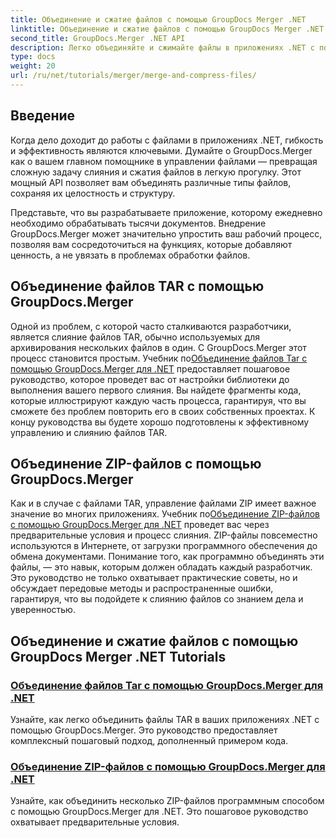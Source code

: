 ```yaml
---
title: Объединение и сжатие файлов с помощью GroupDocs Merger .NET
linktitle: Объединение и сжатие файлов с помощью GroupDocs Merger .NET
second_title: GroupDocs.Merger .NET API
description: Легко объединяйте и сжимайте файлы в приложениях .NET с помощью GroupDocs.Merger. Изучите руководства по пошаговому объединению файлов TAR и ZIP.
type: docs
weight: 20
url: /ru/net/tutorials/merger/merge-and-compress-files/
---
```

## Введение

Когда дело доходит до работы с файлами в приложениях .NET, гибкость и эффективность являются ключевыми. Думайте о GroupDocs.Merger как о вашем главном помощнике в управлении файлами — превращая сложную задачу слияния и сжатия файлов в легкую прогулку. Этот мощный API позволяет вам объединять различные типы файлов, сохраняя их целостность и структуру.

Представьте, что вы разрабатываете приложение, которому ежедневно необходимо обрабатывать тысячи документов. Внедрение GroupDocs.Merger может значительно упростить ваш рабочий процесс, позволяя вам сосредоточиться на функциях, которые добавляют ценность, а не увязать в проблемах обработки файлов.

## Объединение файлов TAR с помощью GroupDocs.Merger

 Одной из проблем, с которой часто сталкиваются разработчики, является слияние файлов TAR, обычно используемых для архивирования нескольких файлов в один. С GroupDocs.Merger этот процесс становится простым. Учебник по[Объединение файлов Tar с помощью GroupDocs.Merger для .NET](./merge-tar-files/) предоставляет пошаговое руководство, которое проведет вас от настройки библиотеки до выполнения вашего первого слияния. Вы найдете фрагменты кода, которые иллюстрируют каждую часть процесса, гарантируя, что вы сможете без проблем повторить его в своих собственных проектах. К концу руководства вы будете хорошо подготовлены к эффективному управлению и слиянию файлов TAR.

## Объединение ZIP-файлов с помощью GroupDocs.Merger

Как и в случае с файлами TAR, управление файлами ZIP имеет важное значение во многих приложениях. Учебник по[Объединение ZIP-файлов с помощью GroupDocs.Merger для .NET](./merge-zip-files/) проведет вас через предварительные условия и процесс слияния. ZIP-файлы повсеместно используются в Интернете, от загрузки программного обеспечения до обмена документами. Понимание того, как программно объединять эти файлы, — это навык, которым должен обладать каждый разработчик. Это руководство не только охватывает практические советы, но и обсуждает передовые методы и распространенные ошибки, гарантируя, что вы подойдете к слиянию файлов со знанием дела и уверенностью.

## Объединение и сжатие файлов с помощью GroupDocs Merger .NET Tutorials
### [Объединение файлов Tar с помощью GroupDocs.Merger для .NET](./merge-tar-files/)
Узнайте, как легко объединить файлы TAR в ваших приложениях .NET с помощью GroupDocs.Merger. Это руководство предоставляет комплексный пошаговый подход, дополненный примером кода.
### [Объединение ZIP-файлов с помощью GroupDocs.Merger для .NET](./merge-zip-files/)
Узнайте, как объединить несколько ZIP-файлов программным способом с помощью GroupDocs.Merger для .NET. Это пошаговое руководство охватывает предварительные условия.